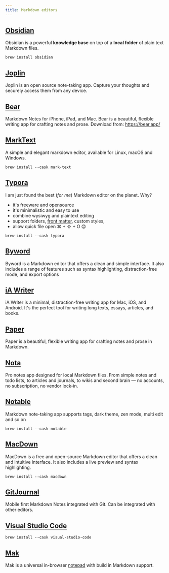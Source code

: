 ```yaml
---
title: Markdown editors
---
```


## [Obsidian](https://obsidian.md/)

Obsidian is a powerful **knowledge base** on top of a **local folder** of plain text Markdown files.

```shell
brew install obsidian
```

## [Joplin](https://joplinapp.org/)

Joplin is an open source note-taking app. Capture your thoughts and securely access them from any device.

## [Bear](https://bear.app/)

Markdown Notes for iPhone, iPad, and Mac. Bear is a beautiful, flexible writing app for crafting notes and prose. Download from: https://bear.app/

## [MarkText](https://github.com/marktext/marktext)

A simple and elegant markdown editor, available for Linux, macOS and Windows.

```shell
brew install --cask mark-text
```

## [Typora](https://typora.io/)

I am just found the best (*for me*) Markdown editor on the planet. Why?

- it's freeware and opensource
- it's minimalistic and easy to use
- combine wysiwyg and plaintext editing
- support folders, [front matter](https://jekyllrb.com/docs/front-matter/), custom styles,
- allow quick file open ⌘ + ⇧ + O 😍

```shell
brew install --cask typora
```

## [Byword](https://bywordapp.com/)

Byword is a Markdown editor that offers a clean and simple interface. It also includes a range of
features such as syntax highlighting, distraction-free mode, and export options

## [iA Writer](https://ia.net/writer)

iA Writer is a minimal, distraction-free writing app for Mac, iOS, and Android. It's the perfect tool for writing long texts, essays, articles, and books.

## [Paper](https://papereditor.app/)

Paper is a beautiful, flexible writing app for crafting notes and prose in Markdown.

## [Nota](https://nota.md/)

Pro notes app designed for local Markdown files. From simple notes and todo lists, to articles and journals, to wikis and second brain — no accounts, no subscription, no vendor lock-in.

## [Notable](https://notable.app/)

Markdown note-taking app supports tags, dark theme, zen mode, multi edit and so on

```shell
brew install --cask notable
```

## [MacDown](https://macdown.uranusjr.com/)

MacDown is a free and open-source Markdown editor that offers a clean and intuitive
interface. It also includes a live preview and syntax highlighting.

```shell
brew install --cask macdown
```

## [GitJournal](https://gitjournal.io/)

Mobile first Markdown Notes integrated with Git. Can be integrated with other editors.

## [Visual Studio Code](https://code.visualstudio.com/docs/languages/markdown)

```shell
brew install --cask visual-studio-code
```

## [Mak](https://mak.ink/)

Mak is a universal in-browser [notepad](https://inns.studio/mak) with build in Markdown support.